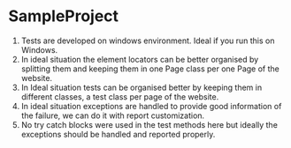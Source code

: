 # SampleProject
1. Tests are developed on windows environment. Ideal if you run this on Windows.
2. In ideal situation the element locators can be better organised by splitting them and keeping them in one Page class per one Page of the website.
3. In Ideal situation tests can be organised better by keeping them in different classes, a test class per page of the website.
4. In ideal situation exceptions are handled to provide good information of the failure, we can do it with report customization. 
5. No try catch blocks were used in the test methods here but ideally the exceptions should be handled and reported properly.

